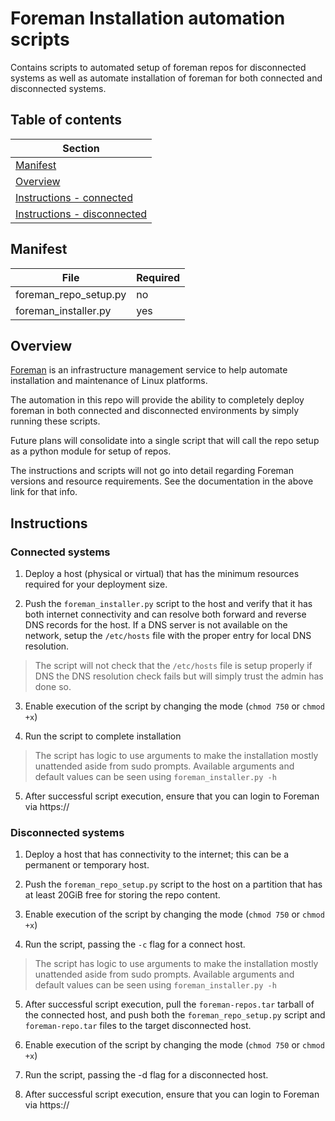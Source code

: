 # Foreman Installation automation scripts

Contains scripts to automated setup of foreman repos for disconnected systems
as well as automate installation of foreman for both connected and disconnected systems.

## Table of contents
| Section |
|-|
| [Manifest](#manifest) |
| [Overview](#overview) |
| [Instructions - connected](#connected-systems) |
| [Instructions - disconnected](#disconnected-systems) |

## Manifest

| File | Required |
|-|-|
| foreman_repo_setup.py | no |
| foreman_installer.py | yes |

## Overview

[Foreman](https://docs.theforeman.org) is an infrastructure management service
to help automate installation and maintenance of Linux platforms.

The automation in this repo will provide the ability to completely deploy foreman
in both connected and disconnected environments by simply running these scripts.

Future plans will consolidate into a single script that will call the repo setup as a 
python module for setup of repos.

The instructions and scripts will not go into detail regarding Foreman versions and
resource requirements. See the documentation in the above link for that info.

## Instructions

### Connected systems

1. Deploy a host (physical or virtual) that has the minimum resources required for your deployment size.

2. Push the `foreman_installer.py` script to the host and verify that it has both internet connectivity and can resolve both forward and reverse DNS records for the host. 
If a DNS server is not available on the network, setup the `/etc/hosts` file with the proper entry for local DNS resolution.

> The script will not check that the `/etc/hosts` file is setup properly if DNS the DNS resolution check fails
but will simply trust the admin has done so.

3. Enable execution of the script by changing the mode (`chmod 750` or `chmod +x`)

4. Run the script to complete installation

> The script has logic to use arguments to make the installation mostly unattended aside from sudo prompts. Available arguments and default values can be seen using `foreman_installer.py -h`

5. After successful script execution, ensure that you can login to Foreman via https://<host fqdn>

### Disconnected systems

1. Deploy a host that has connectivity to the internet; this can be a permanent or temporary host.

2. Push the `foreman_repo_setup.py` script to the host on a partition that has at least 20GiB free for storing the repo content.

3. Enable execution of the script by changing the mode (`chmod 750` or `chmod +x`)

4. Run the script, passing the `-c` flag for a connect host.

> The script has logic to use arguments to make the installation mostly unattended aside from sudo prompts. Available arguments and default values can be seen using `foreman_installer.py -h`

5. After successful script execution, pull the `foreman-repos.tar` tarball of the connected host, and push both the `foreman_repo_setup.py` script and `foreman-repo.tar` files to the target disconnected host.

6. Enable execution of the script by changing the mode (`chmod 750` or `chmod +x`)

7. Run the script, passing the -d flag for a disconnected host.

8. After successful script execution, ensure that you can login to Foreman via https://<host fqdn>
